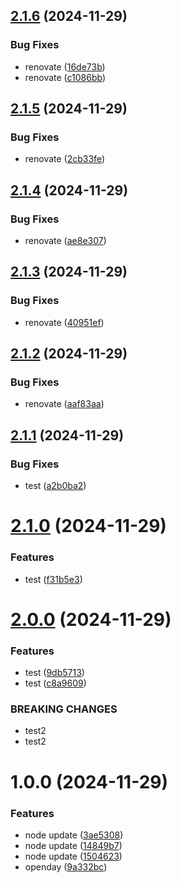 ## [2.1.6](https://github.com/nohan-lebreton/openDay/compare/v2.1.5...v2.1.6) (2024-11-29)


### Bug Fixes

* renovate ([16de73b](https://github.com/nohan-lebreton/openDay/commit/16de73b4f0f0dfe775092a5c16c444b2183d5ca1))
* renovate ([c1086bb](https://github.com/nohan-lebreton/openDay/commit/c1086bb636106f1adafbd39973246cbcc2f34156))

## [2.1.5](https://github.com/nohan-lebreton/openDay/compare/v2.1.4...v2.1.5) (2024-11-29)


### Bug Fixes

* renovate ([2cb33fe](https://github.com/nohan-lebreton/openDay/commit/2cb33fe92489c5a20b777e1fb20017ce1f7d59e0))

## [2.1.4](https://github.com/nohan-lebreton/openDay/compare/v2.1.3...v2.1.4) (2024-11-29)


### Bug Fixes

* renovate ([ae8e307](https://github.com/nohan-lebreton/openDay/commit/ae8e307ca2784642fdb16d3ed2f33cddfce5e23e))

## [2.1.3](https://github.com/nohan-lebreton/openDay/compare/v2.1.2...v2.1.3) (2024-11-29)


### Bug Fixes

* renovate ([40951ef](https://github.com/nohan-lebreton/openDay/commit/40951ef4e487a6e8a18713d0979d0a82dbea6566))

## [2.1.2](https://github.com/nohan-lebreton/openDay/compare/v2.1.1...v2.1.2) (2024-11-29)


### Bug Fixes

* renovate ([aaf83aa](https://github.com/nohan-lebreton/openDay/commit/aaf83aa4576b70b8c4fbae16796a7ff92acabbba))

## [2.1.1](https://github.com/nohan-lebreton/openDay/compare/v2.1.0...v2.1.1) (2024-11-29)


### Bug Fixes

* test ([a2b0ba2](https://github.com/nohan-lebreton/openDay/commit/a2b0ba29b1656a43337899a2cdb37bae7cd4ce50))

# [2.1.0](https://github.com/nohan-lebreton/openDay/compare/v2.0.0...v2.1.0) (2024-11-29)


### Features

* test ([f31b5e3](https://github.com/nohan-lebreton/openDay/commit/f31b5e336628e715cfb45bb8221e769beb411afc))

# [2.0.0](https://github.com/nohan-lebreton/openDay/compare/v1.0.0...v2.0.0) (2024-11-29)


### Features

* test ([9db5713](https://github.com/nohan-lebreton/openDay/commit/9db5713625a467f4f2935813c0d451310267f464))
* test ([c8a9609](https://github.com/nohan-lebreton/openDay/commit/c8a96092ccfe4c36c4fcba05d0794af38c88eb0c))


### BREAKING CHANGES

* test2
* test2

# 1.0.0 (2024-11-29)


### Features

* node update ([3ae5308](https://github.com/nohan-lebreton/openDay/commit/3ae5308b597da50c9d3ff58ed5fccf22294f40cd))
* node update ([14849b7](https://github.com/nohan-lebreton/openDay/commit/14849b78e1de46059716d49e0844a4bd0c199020))
* node update ([1504623](https://github.com/nohan-lebreton/openDay/commit/15046230af81235b8aa10873d75c812a7c27d34c))
* openday ([9a332bc](https://github.com/nohan-lebreton/openDay/commit/9a332bc26405e8d844915459aa91eae4e6c8cefb))

